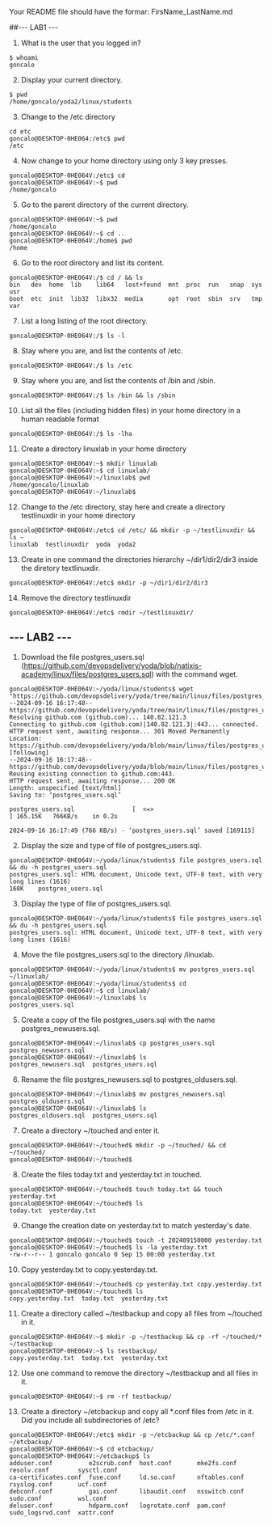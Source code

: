 Your README file should have the formar: FirsName_LastName.md

##--- LAB1 ---

1. What is the user that you logged in?
```
$ whoami
goncalo
``` 
2. Display your current directory.
```
$ pwd
/home/goncalo/yoda2/linux/students
```
3. Change to the /etc directory
```
cd etc
goncalo@DESKTOP-0HE064:/etc$ pwd
/etc
```

4. Now change to your home directory using only 3 key presses.
```
goncalo@DESKTOP-0HE064V:/etc$ cd
goncalo@DESKTOP-0HE064V:~$ pwd
/home/goncalo
```

5. Go to the parent directory of the current directory.
```
goncalo@DESKTOP-0HE064V:~$ pwd
/home/goncalo
goncalo@DESKTOP-0HE064V:~$ cd ..
goncalo@DESKTOP-0HE064V:/home$ pwd
/home
```

6. Go to the root directory and list its content.
```
goncalo@DESKTOP-0HE064V:/$ cd / && ls
bin   dev  home  lib    lib64   lost+found  mnt  proc  run   snap  sys  usr
boot  etc  init  lib32  libx32  media       opt  root  sbin  srv   tmp  var
```
7. List a long listing of the root directory.
```
goncalo@DESKTOP-0HE064V:/$ ls -l

```

8. Stay where you are, and list the contents of /etc.
```
goncalo@DESKTOP-0HE064V:/$ ls /etc

```
9. Stay where you are, and list the contents of /bin and /sbin.
```
goncalo@DESKTOP-0HE064V:/$ ls /bin && ls /sbin
```

10. List all the files (including hidden files) in your home directory in a human readable format
```
goncalo@DESKTOP-0HE064V:/$ ls -lha
```

11. Create a directory linuxlab in your home directory
```
goncalo@DESKTOP-0HE064V:~$ mkdir linuxlab
goncalo@DESKTOP-0HE064V:~$ cd linuxlab/
goncalo@DESKTOP-0HE064V:~/linuxlab$ pwd
/home/goncalo/linuxlab
goncalo@DESKTOP-0HE064V:~/linuxlab$
```

12. Change to the /etc directory, stay here and create a directory testlinuxdir in your home directory
```
goncalo@DESKTOP-0HE064V:/etc$ cd /etc/ && mkdir -p ~/testlinuxdir && ls ~
linuxlab  testlinuxdir  yoda  yoda2
```

13. Create in one command the directories hierarchy ~/dir1/dir2/dir3 inside the diretory textlinuxdir.
```
goncalo@DESKTOP-0HE064V:/etc$ mkdir -p ~/dir1/dir2/dir3
```

14. Remove the directory testlinuxdir
```
goncalo@DESKTOP-0HE064V:/etc$ rmdir ~/testlinuxdir/
```


## --- LAB2 ---

1. Download the file postgres_users.sql (https://github.com/devopsdelivery/yoda/blob/natixis-academy/linux/files/postgres_users.sql) with the command wget.
```
goncalo@DESKTOP-0HE064V:~/yoda/linux/students$ wget "https://github.com/devopsdelivery/yoda/tree/main/linux/files/postgres_users.sql"
--2024-09-16 16:17:48--  https://github.com/devopsdelivery/yoda/tree/main/linux/files/postgres_users.sql
Resolving github.com (github.com)... 140.82.121.3
Connecting to github.com (github.com)|140.82.121.3|:443... connected.
HTTP request sent, awaiting response... 301 Moved Permanently
Location: https://github.com/devopsdelivery/yoda/blob/main/linux/files/postgres_users.sql [following]
--2024-09-16 16:17:48--  https://github.com/devopsdelivery/yoda/blob/main/linux/files/postgres_users.sql
Reusing existing connection to github.com:443.
HTTP request sent, awaiting response... 200 OK
Length: unspecified [text/html]
Saving to: ‘postgres_users.sql’

postgres_users.sql                [  <=>                                          ] 165.15K   766KB/s    in 0.2s

2024-09-16 16:17:49 (766 KB/s) - ‘postgres_users.sql’ saved [169115]
```

2. Display the size and type of file of postgres_users.sql.
```
goncalo@DESKTOP-0HE064V:~/yoda/linux/students$ file postgres_users.sql && du -h postgres_users.sql
postgres_users.sql: HTML document, Unicode text, UTF-8 text, with very long lines (1616)
168K    postgres_users.sql
```
3. Display the type of file of postgres_users.sql.
```
goncalo@DESKTOP-0HE064V:~/yoda/linux/students$ file postgres_users.sql && du -h postgres_users.sql
postgres_users.sql: HTML document, Unicode text, UTF-8 text, with very long lines (1616)
```

4. Move the file postgres_users.sql to the directory /linuxlab.
```
goncalo@DESKTOP-0HE064V:~/yoda/linux/students$ mv postgres_users.sql ~/linuxlab/
goncalo@DESKTOP-0HE064V:~/yoda/linux/students$ cd
goncalo@DESKTOP-0HE064V:~$ cd linuxlab/
goncalo@DESKTOP-0HE064V:~/linuxlab$ ls
postgres_users.sql
```

5. Create a copy of the file postgres_users.sql with the name postgres_newusers.sql.
```
goncalo@DESKTOP-0HE064V:~/linuxlab$ cp postgres_users.sql postgres_newusers.sql
goncalo@DESKTOP-0HE064V:~/linuxlab$ ls
postgres_newusers.sql  postgres_users.sql
```
6. Rename the file postgres_newusers.sql to postgres_oldusers.sql.
```
goncalo@DESKTOP-0HE064V:~/linuxlab$ mv postgres_newusers.sql postgres_oldusers.sql
goncalo@DESKTOP-0HE064V:~/linuxlab$ ls
postgres_oldusers.sql  postgres_users.sql
```

7. Create a directory ~/touched and enter it.
```
goncalo@DESKTOP-0HE064V:~/touched$ mkdir -p ~/touched/ && cd ~/touched/
goncalo@DESKTOP-0HE064V:~/touched$
```

8. Create the files today.txt and yesterday.txt in touched.
```
goncalo@DESKTOP-0HE064V:~/touched$ touch today.txt && touch yesterday.txt
goncalo@DESKTOP-0HE064V:~/touched$ ls
today.txt  yesterday.txt
```

9. Change the creation date on yesterday.txt to match yesterday's date.
```
goncalo@DESKTOP-0HE064V:~/touched$ touch -t 202409150000 yesterday.txt
goncalo@DESKTOP-0HE064V:~/touched$ ls -la yesterday.txt
-rw-r--r-- 1 goncalo goncalo 0 Sep 15 00:00 yesterday.txt
```

10. Copy yesterday.txt to copy.yesterday.txt.
```
goncalo@DESKTOP-0HE064V:~/touched$ cp yesterday.txt copy.yesterday.txt
goncalo@DESKTOP-0HE064V:~/touched$ ls
copy.yesterday.txt  today.txt  yesterday.txt
```

11. Create a directory called ~/testbackup and copy all files from ~/touched in it.
```
goncalo@DESKTOP-0HE064V:~$ mkdir -p ~/testbackup && cp -rf ~/touched/* ~/testbackup
goncalo@DESKTOP-0HE064V:~$ ls testbackup/
copy.yesterday.txt  today.txt  yesterday.txt
```

12. Use one command to remove the directory ~/testbackup and all files in it.
```
goncalo@DESKTOP-0HE064V:~$ rm -rf testbackup/
```

13. Create a directory ~/etcbackup and copy all *.conf files from /etc in it. Did you include all subdirectories of /etc?
```
goncalo@DESKTOP-0HE064V:/etc$ mkdir -p ~/etcbackup && cp /etc/*.conf ~/etcbackup/
goncalo@DESKTOP-0HE064V:~$ cd etcbackup/
goncalo@DESKTOP-0HE064V:~/etcbackup$ ls
adduser.conf          e2scrub.conf  host.conf       mke2fs.conf    resolv.conf        sysctl.conf
ca-certificates.conf  fuse.conf     ld.so.conf      nftables.conf  rsyslog.conf       ucf.conf
debconf.conf          gai.conf      libaudit.conf   nsswitch.conf  sudo.conf          wsl.conf
deluser.conf          hdparm.conf   logrotate.conf  pam.conf       sudo_logsrvd.conf  xattr.conf
```

